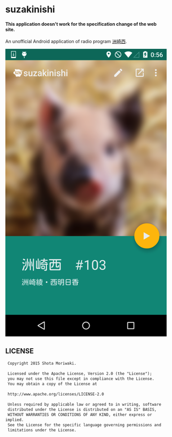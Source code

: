 suzakinishi
====

#### This application doesn't work for the specification change of the web site.

An unofficial Android application of radio program [洲崎西][suzakinishi].


![Screen shot][screen_shot]

## LICENSE

```
 Copyright 2015 Shota Moriwaki.

 Licensed under the Apache License, Version 2.0 (the "License");
 you may not use this file except in compliance with the License.
 You may obtain a copy of the License at

 http://www.apache.org/licenses/LICENSE-2.0

 Unless required by applicable law or agreed to in writing, software
 distributed under the License is distributed on an "AS IS" BASIS,
 WITHOUT WARRANTIES OR CONDITIONS OF ANY KIND, either express or implied.
 See the License for the specific language governing permissions and
 limitations under the License.
```

[screen_shot]: https://github.com/yysk/suzakinishi/blob/master/Screenshot.png
[suzakinishi]: http://seaside-c.jp/program/suzakinishi/
